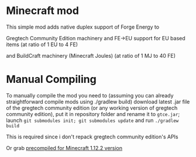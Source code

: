 
# Minecraft mod

This simple mod adds native duplex support of Forge Energy to

Gregtech Community Edition machinery and FE->EU support for EU based items (at ratio of 1 EU to 4 FE)

and BuildCraft machinery (Minecraft Joules) (at ratio of 1 MJ to 40 FE)

# Manual Compiling

To manually compile the mod you need to (assuming you can already straightforward compile mods using ./gradlew build)
download latest .jar file of the gregtech community edition (or any working version of gregtech community edition),
put it in repository folder and rename it to `gtce.jar`; launch `git submodules init; git submodules update` and run `./gradlew build`

This is required since i don't repack gregtech community edition's APIs

Or grab [precompiled for Minecraft 1.12.2 version](https://i.dbotthepony.ru/2019/01/gtcefe-1.0.jar)

